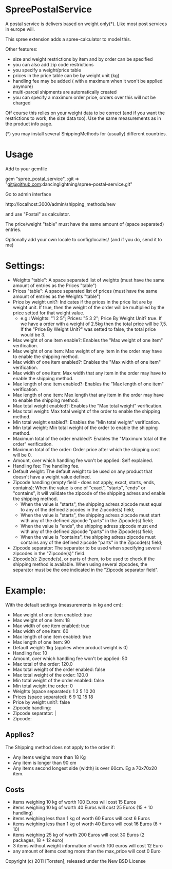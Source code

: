 SpreePostalService
==================

A postal service is delivers based on weight only(*). Like most post services in europe will.

This spree extension adds a spree-calculator to model this.

Other features:
  - size and weight restrictions by item and by order can be specified
  - you can also add zip code restrictions
  - you specify a weight/price table 
  - prices in the price table can be by weight unit (kg)
  - handling fee may be added ( with a maximum when it won't be applied anymore)
  - multi-parcel shipments are automatically created
  - you can specify a maximum order price, orders over this will not be charged

Off course this relies on your weight data to be correct (and if you want the restrictions to work, the size data too).
Use the same measurements as in the product info page.

(*) you may install several ShippingMethods for (usually) different countries.

Usage
=======

Add to your gemfile

gem "spree_postal_service",  :git => "git@github.com:dancinglightning/spree-postal-service.git"

Go to admin interface

http://localhost:3000/admin/shipping_methods/new

and use "Postal" as calculator.

The price/weight "table" must have the same amount of (space separated) entries.

Optionally add your own locale to config/locales/  (and if you do, send it to me)

Settings:
========

- Weights "table": A space separated list of weights (must have the same amount of entries as the Prices "table")
- Prices "table": A space separated list of prices (must have the same amount of entries as the Weights "table")
- Price by weight unit?: Indicates if the prices in the price list are by weight unit. If true, then the weight of the order will be multiplied by the price setted for that weight value.
	- e.g.: Weights: "1 2 5"; Prices: "5 3 2"; Price By Weight Unit? true. If we have a order with a weight of 2.5kg then the total price will be 7,5. If the "Price By Weight Unit?" was setted to false, the total price would be 3.
- Max weight of one item enable?: Enables the "Max weight of one item" verification.
- Max weight of one item: Max weight of any item in the order may have to enable the shipping method.
- Max width of one item enabled?: Enables the "Max width of one item" verification.
- Max width of one item: Max width that any item in the order may have to enable the shipping method.
- Max length of one item enabled?: Enables the "Max length of one item" verification.
- Max length of one item: Max length that any item in the order may have to enable the shipping method.
- Max total weight enabled?: Enables the "Max total weight" verification.
- Max total weight: Max total weight of the order to enable the shipping method.
- Min total weight enabled?: Enables the "Min total weight" verification.
- Min total weight: Min total weight of the order to enable the shipping method.
- Maximum total of the order enabled?: Enables the "Maximum total of the order" verification.
- Maximum total of the order: Order price after which the shipping cost will be 0.
- Amount, over which handling fee won't be applied: Self explained.
- Handling fee: The handling fee.
- Default weight: The default weight to be used on any product that doesn't have a weight value defined.
- Zipcode handling (empty field - does not apply, exact, starts, ends, contains): When the value is one of "exact", "starts", "ends" or "contains", it will validate the zipcode of the shipping adress and enable the shipping method.
	- When the value is "starts", the shipping adress zipcode must equal to any of the defined zipcodes in the Zipcode(s) field;
	- When the value is "starts", the shipping adress zipcode must start with any of the defined zipcode "parts" in the Zipcode(s) field;
	- When the value is "ends", the shipping adress zipcode must end with any of the defined zipcode "parts" in the Zipcode(s) field;
	- When the value is "contains", the shipping adress zipcode must contains any of the defined zipcode "parts" in the Zipcode(s) field;
- Zipcode separator: The separator to be used when specifying several zipcodes in the "Zipcode(s)" field.
- Zipcode(s): Zipcode(s), or parts of them, to be used to check if the shipping method is available. When using several zipcodes, the separator must be the one indicated in the "Zipcode separator field".

Example:
=======

With the default settings (measurements in kg and cm):

- Max weight of one item enabled: true
- Max weight of one item: 18
- Max width of one item enabled: true
- Max width of one item: 60
- Max length of one item enabled: true
- Max length of one item: 90
- Default weight: 1kg  (applies when product weight is 0)
- Handling fee: 10
- Amount, over which handling fee won't be applied: 50
- Max total of the order: 120.0
- Max total weight of the order enabled: false
- Max total weight of the order: 120.0
- Min total weight of the order enabled: false
- Min total weight the order: 0
- Weights (space separated): 1 2 5 10 20
- Prices (space separated):  6 9 12 15 18
- Price by weight unit?: false
- Zipcode handling:
- Zipcode separator: |
- Zipcode:

Applies?
-------
The Shipping method does not apply to the order if:

- Any items weighs more than 18 Kg
- Any item is longer than 90 cm
- Any items second longest side (width) is over 60cm. Eg a 70x70x20 item.
 
Costs
-----
- items weighing 10 kg of worth 100 Euros will cost 15 Euros
- items weighing 10 kg of worth 40 Euros will cost 25 Euros (15 + 10 handling)
- items weighing less than 1 kg of worth 60 Euros will cost 6 Euros 
- items weighing less than 1 kg of worth 40 Euros will cost 16 Euros (6 + 10) 
- items weighing 25 kg of worth 200 Euros will cost 30 Euros (2 packages, 18 + 12 euro)
- 3 items without weight information of worth 100 euros will cost 12 Euro
- any amount of items costing more than the max_price will cost 0 Euro

Copyright (c) 2011 [Torsten], released under the New BSD License
